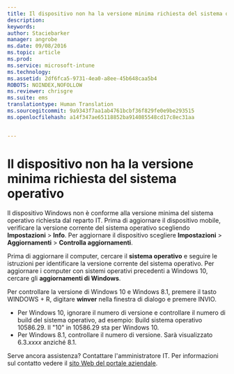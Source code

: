 ```yaml
---
title: Il dispositivo non ha la versione minima richiesta del sistema operativo | Microsoft Intune
description: 
keywords: 
author: Staciebarker
manager: angrobe
ms.date: 09/08/2016
ms.topic: article
ms.prod: 
ms.service: microsoft-intune
ms.technology: 
ms.assetid: 2df6fca5-9731-4ea0-a8ee-45b648caa5b4
ROBOTS: NOINDEX,NOFOLLOW
ms.reviewer: chrisgre
ms.suite: ems
translationtype: Human Translation
ms.sourcegitcommit: 9a9343f7aa1ab4761bcbf36f829fe0e9be293515
ms.openlocfilehash: a14f347ae65118852ba914085548cd17c8ec31aa


---
```



# Il dispositivo non ha la versione minima richiesta del sistema operativo

Il dispositivo Windows non è conforme alla versione minima del sistema operativo richiesta dal reparto IT. Prima di aggiornare il dispositivo mobile, verificare la versione corrente del sistema operativo scegliendo **Impostazioni** &gt; **Info**. Per aggiornare il dispositivo scegliere **Impostazioni** &gt; **Aggiornamenti** &gt; **Controlla aggiornamenti**.

Prima di aggiornare il computer, cercare il **sistema operativo** e seguire le istruzioni per identificare la versione corrente del sistema operativo. Per aggiornare i computer con sistemi operativi precedenti a Windows 10, cercare gli **aggiornamenti di Windows**.

Per controllare la versione di Windows 10 e Windows 8.1, premere il tasto WINDOWS + R, digitare **winver** nella finestra di dialogo e premere INVIO.

- Per Windows 10, ignorare il numero di versione e controllare il numero di build del sistema operativo, ad esempio: Build sistema operativo 10586.29. Il "10" in 10586.29 sta per Windows 10.
- Per Windows 8.1, controllare il numero di versione. Sarà visualizzato 6.3.*xxxx* anziché 8.1.

Serve ancora assistenza? Contattare l'amministratore IT. Per informazioni sul contatto vedere il [sito Web del portale aziendale](http://portal.manage.microsoft.com).



<!--HONumber=Oct16_HO2-->


